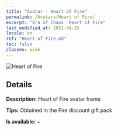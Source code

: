 ```yaml
---
title: "Avatar - Heart of Fire"
permalink: /Avatars/Heart of Fire/
excerpt: "Era of Chaos  Heart of Fire"
last_modified_at: 2021-04-25
locale: en
ref: "Heart of Fire.md"
toc: false
classes: wide
---
```

 ![Heart of Fire](/images/a/avatarFrame_23.png)

## Details

 **Description:** Heart of Fire avatar frame 

 **Tips:** Obtained in the Fire discount gift pack 

 **Is available:**  + 

